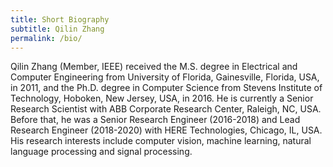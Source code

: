 ```yaml
---
title: Short Biography
subtitle: Qilin Zhang
permalink: /bio/
---
```


Qilin Zhang (Member, IEEE) received the M.S. degree in Electrical and Computer Engineering from University of Florida, Gainesville, Florida, USA, in 2011, and the Ph.D. degree in Computer Science from Stevens Institute of Technology, Hoboken, New Jersey, USA, in 2016. He is currently a Senior Research Scientist with ABB Corporate Research Center, Raleigh, NC, USA. Before that, he was a Senior Research Engineer (2016-2018) and Lead Research Engineer (2018-2020) with HERE Technologies, Chicago, IL, USA. His research interests include computer vision, machine learning, natural language processing and signal processing.
